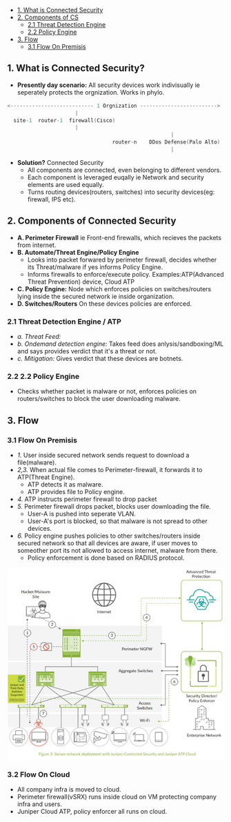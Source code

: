 - [1. What is Connected Security](#What)
- [2. Components of CS](#Pillars)
  - [2.1 Threat Detection Engine](#TDE)
  - [2.2 Policy Engine](#PE)
- [3. Flow](#Flow)
  - [3.1 Flow On Premisis](#OnPremisis)

<a name="What"></a>
## 1. What is Connected Security?
- **Presently day scenario:** All security devices work indivisually ie seperately protects the orgnization. Works in phylo.
```c
<--------------------------- 1 Orgnization ------------------------->
                      |
  site-1  router-1  firewall(Cisco)
                      |                                                               internet
                                                     |
                                  router-n    DDos Defense(Palo Alto)
                                                     |
```
- **Solution?** Connected Security
  - All components are connected, even belonging to different vendors.
  - Each component is leveraged euqally ie Network and security elements are used equally.
  - Turns routing devices(routers, switches) into security devices(eg: firewall, IPS etc).

<a name="Pillars"></a>
## 2. Components of Connected Security
- **A. Perimeter Firewall** ie Front-end firewalls, which recieves the packets from internet.
- **B. Automate/Threat Engine/Policy Engine** 
  - Looks into packet forwared by perimeter firewall, decides whether its Threat/malware if yes informs Policy Engine.
  - Informs firewalls to enforce/execute policy. Examples:ATP(Advanced Threat Prevention) device, Cloud ATP
- **C. Policy Engine:** Node which enforces policies on switches/routers lying inside the secured network ie inside organization. 
- **D. Switches/Routers** On these devices policies are enforced.

<a name="TDE"></a>
### 2.1 Threat Detection Engine / ATP
- _a. Threat Feed:_ 
- _b. Ondemand detection engine:_ Takes feed does anlysis/sandboxing/ML and says provides verdict that it's a threat or not.
- _c. Mitigation:_ Gives verdict that these devices are botnets.

<a name="PE"></a>
### 2.2 2.2 Policy Engine
- Checks whether packet is malware or not, enforces policies on routers/switches to block the user downloading malware.

<a name="Flow"></a>
## 3. Flow

<a name="OnPremisis"></a>
### 3.1 Flow On Premisis
- _1._ User inside secured network sends request to download a file(malware).
- _2,3._ When actual file comes to Perimeter-firewall, it forwards it to ATP(Threat Engine). 
  - ATP detects it as malware.
  - ATP provides file to Policy engine.
- _4._ ATP instructs perimeter firewall to drop packet
- _5._ Perimeter firewall drops packet, blocks user downloading the file.
  - User-A is pushed into seperate VLAN.
  - User-A's port is blocked, so that malware is not spread to other devices.
- _6._ Policy engine pushes policies to other switches/routers inside secured network so that all devices are aware, if user moves to someother port its not allowed to access internet, malware from there.
  - Policy enforcement is done based on RADIUS protocol.

<img src=connected_security.JPG width=700/>

<a name="OnCloud"></a>
### 3.2 Flow On Cloud
- All company infra is moved to cloud.
- Perimeter firewall(vSRX) runs inside cloud on VM protecting company infra and users.
- Juniper Cloud ATP, policy enforcer all runs on cloud.
